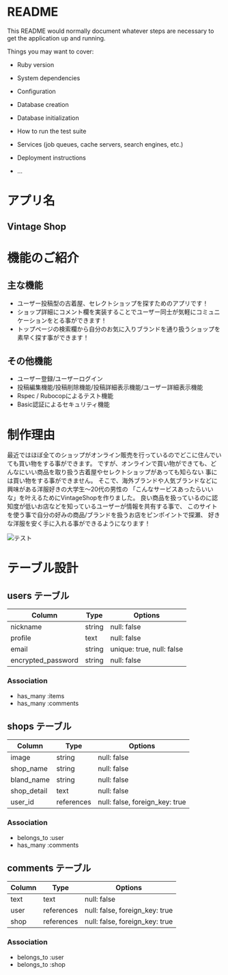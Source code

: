 # README

This README would normally document whatever steps are necessary to get the
application up and running.

Things you may want to cover:

* Ruby version

* System dependencies

* Configuration

* Database creation

* Database initialization

* How to run the test suite

* Services (job queues, cache servers, search engines, etc.)

* Deployment instructions

* ...

# アプリ名

## Vintage Shop


# 機能のご紹介

## 主な機能
- ユーザー投稿型の古着屋、セレクトショップを探すためのアプリです！
- ショップ詳細にコメント欄を実装することでユーザー同士が気軽にコミュニケーションをとる事ができます！
- トップページの検索欄から自分のお気に入りブランドを通り扱うショップを素早く探す事ができます！
## その他機能
- ユーザー登録/ユーザーログイン
- 投稿編集機能/投稿削除機能/投稿詳細表示機能/ユーザー詳細表示機能
- Rspec / Rubocopによるテスト機能
- Basic認証によるセキュリティ機能


# 制作理由
最近ではほぼ全てのショップがオンライン販売を行っているのでどこに住んでいても買い物をする事ができます。
ですが、オンラインで買い物ができても、どんなにいい商品を取り扱う古着屋やセレクトショップがあっても知らない
事には買い物をする事ができません。
そこで、海外ブランドや人気ブランドなどに興味がある洋服好きの大学生〜20代の男性の
「こんなサービスあったらいいな」を叶えるためにVintageShopを作りました。
良い商品を扱っているのに認知度が低いお店などを知っているユーザーが情報を共有する事で、
このサイトを使う事で自分の好みの商品/ブランドを扱うお店をピンポイントで探瀬、
好きな洋服を安く手に入れる事ができるようになります！

![テスト](https://gyazo.com/d990d80720b6da5a2be548759348a3b5)









# テーブル設計

## users テーブル

| Column             | Type   | Options                    |
| ------------------ | ------ | -------------------------- |
| nickname           | string | null: false                |
| profile            | text   | null: false                |
| email              | string | unique: true, null: false  |
| encrypted_password | string | null: false                |

### Association
- has_many :items
- has_many :comments


## shops テーブル

| Column            | Type        | Options                        |
| ----------------- | ----------- | ------------------------------ |
| image             | string      | null: false                    |
| shop_name         | string      | null: false                    |
| bland_name        | string      | null: false                    |
| shop_detail       | text        | null: false                    |
| user_id           | references  | null: false, foreign_key: true |

### Association
- belongs_to :user
- has_many :comments


## comments テーブル

| Column            | Type        | Options                        |
| ----------------- | ----------- | ------------------------------ |
| text              | text        | null: false                    |
| user              | references  | null: false, foreign_key: true |
| shop              | references  | null: false, foreign_key: true |

### Association
- belongs_to :user
- belongs_to :shop